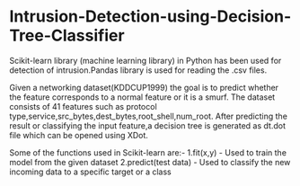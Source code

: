 # Intrusion-Detection-using-Decision-Tree-Classifier

  Scikit-learn library (machine learning library) in Python has been used for detection of intrusion.Pandas library is used for reading the .csv files.
  
  
  Given a networking dataset(KDDCUP1999) the goal is to predict whether the feature corresponds to a normal feature or it is a smurf.
  The dataset consists of 41 features such as protocol type,service,src_bytes,dest_bytes,root_shell,num_root.
  After predicting the result or classifying the input feature,a decision tree is generated as dt.dot file which can be opened using XDot.
  
  
  Some of the functions used in Scikit-learn are:-
  1.fit(x,y) - Used to train the model from the given dataset
  2.predict(test data) - Used to classify the new incoming data to a specific target or a class
